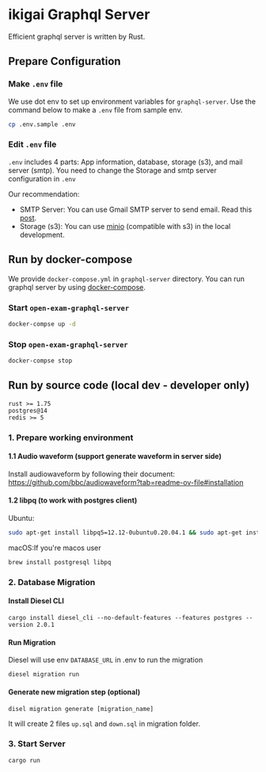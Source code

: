# ikigai Graphql Server
Efficient graphql server is written by Rust.

## Prepare Configuration

### Make `.env` file

We use dot env to set up environment variables for `graphql-server`.
Use the command below to make a `.env` file from sample env.

```bash
cp .env.sample .env
```
 
### Edit `.env` file

`.env` includes 4 parts: App information, database, storage (s3), and mail server (smtp).
You need to change the Storage and smtp server configuration in `.env`

Our recommendation:
- SMTP Server: You can use Gmail SMTP server to send email. Read this [post](https://mailtrap.io/blog/gmail-smtp/).
- Storage (s3): You can use [minio](https://github.com/minio/minio) (compatible with s3) in the local development.


## Run by docker-compose

We provide `docker-compose.yml` in `graphql-server` directory. You can run graphql server 
by using [docker-compose](https://docs.docker.com/compose/).

### Start `open-exam-graphql-server`

```bash
docker-compse up -d 
```

### Stop `open-exam-graphql-server`

```bash
docker-compse stop
```

##  Run by source code (local dev - developer only)

```shell
rust >= 1.75
postgres@14
redis >= 5
```

### 1. Prepare working environment

#### 1.1 Audio waveform (support generate waveform in server side)

Install audiowaveform by following their document:
https://github.com/bbc/audiowaveform?tab=readme-ov-file#installation

#### 1.2 libpq (to work with postgres client)

Ubuntu:
```bash
sudo apt-get install libpq5=12.12-0ubuntu0.20.04.1 && sudo apt-get install libpq-dev
```

macOS:If you're macos user
```shell
brew install postgresql libpq
```

### 2. Database Migration

#### Install Diesel CLI
```shell
cargo install diesel_cli --no-default-features --features postgres --version 2.0.1
```


#### Run Migration
Diesel will use env `DATABASE_URL` in .env to run the migration
```shell
diesel migration run 
```

#### Generate new migration step (optional)
```shell
disel migration generate [migration_name]
```

It will create 2 files `up.sql` and `down.sql` in migration folder.

### 3. Start Server

```shell
cargo run
```
